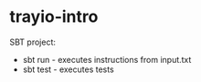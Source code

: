 # trayio-intro

SBT project:
- sbt run - executes instructions from input.txt
- sbt test - executes tests
